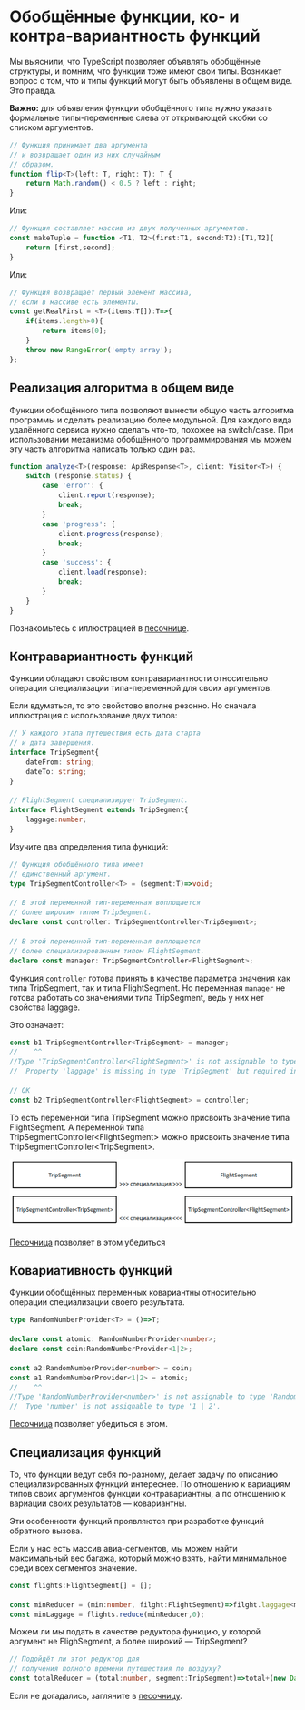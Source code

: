 # Обобщённые функции, ко- и контра-вариантность функций

Мы выяснили, что TypeScript позволяет объявлять обобщённые структуры, и помним, что функции тоже имеют свои типы. Возникает вопрос о том, что и типы функций могут быть объявлены в общем виде. Это правда.

**Важно:** для объявления функции обобщённого типа нужно указать формальные типы-переменные слева от открывающей скобки со списком аргументов.

```ts
// Функция принимает два аргумента
// и возвращает один из них случайным 
// образом.
function flip<T>(left: T, right: T): T {
    return Math.random() < 0.5 ? left : right;
}
```

Или:

```ts
// Функция составляет массив из двух полученных аргументов.
const makeTuple = function <T1, T2>(first:T1, second:T2):[T1,T2]{
    return [first,second];
}
```

Или:

```ts
// Функция возвращает первый элемент массива,
// если в массиве есть элементы.
const getRealFirst = <T>(items:T[]):T=>{
    if(items.length>0){
        return items[0];
    }
    throw new RangeError('empty array');
};
```

## Реализация алгоритма в общем виде

Функции обобщённого типа позволяют вынести общую часть алгоритма программы и сделать реализацию более модульной. Для каждого вида удалённого сервиса нужно сделать что-то, похожее на switch/case. При использовании механизма обобщённого программирования мы можем эту часть алгоритма написать только один раз.

```ts
function analyze<T>(response: ApiResponse<T>, client: Visitor<T>) {
    switch (response.status) {
        case 'error': {
            client.report(response);
            break;
        }
        case 'progress': {
            client.progress(response);
            break;
        }
        case 'success': {
            client.load(response);
            break;
        }
    }
}
```

Познакомьтесь с иллюстрацией в [песочнице](https://www.typescriptlang.org/play?removeComments=true&jsx=0&ssl=39&ssc=2&pln=24&pc=1#code/JYOwLgpgTgZghgYwgAgLIQM4bgcwgHgBUA+ZAbwChlrkMw4wBXDALmQHINGEkt2BuKjQAmDOG0KCAvhVCRYiFAEEADsACiUKAHso5IdToNmbdtB1QBB5AFtM2PGzpRQOaRVnho8JMgAKOjhQ9vo0tPRMrBwqgcF8gmFg2vQANmwgjDYARtAJItogEOmZOVDunvI+KABqwBjASVBEpJRhKdpwwgAUAG5wKYxF5Mii9BLIUgCUbD3awMJ51MEqumBd5rpsZLb2uEPOrhPTyLPzi8gx2kH2XUaQW8hJqcXZ0AA0IwVDGa96UzNzBYUGQUMAATxUyjUACVMCsQBgCCRkABeNC7PDNZAAH2Qqg0Wl0OP8sXsggoMEYIAQYGABWQcBA-TBAC8kcQunF4Yi2PjYRhueyPggUsAIOA2LV6o1mpNQjQMAB3BoIAAWyE5cIKiIAdHdmHLWmEaAg4IiOBtLFtrMaTaLxWAdctVpqBdqIJNzrbqFlgnAANZemgyb3IU3m9iXa58a2hsIisXgHVRuIYV2Cz0272+iABoPUEPe8MoTjcXgYdixuPUBMOnXtTrp92Z6s+v2BrMF6wyKRAA).

## Контравариантность функций

Функции обладают свойством контравариантности относительно операции специализации типа-переменной для своих аргументов.

Если вдуматься, то это свойстово вполне резонно. Но сначала иллюстрация с использование двух типов:

```ts
// У каждого этапа путешествия есть дата старта 
// и дата завершения.
interface TripSegment{
    dateFrom: string;
    dateTo: string;
}

// FlightSegment специализирует TripSegment.
interface FlightSegment extends TripSegment{
    laggage:number;
}
```

Изучите два определения типа функций:

```ts
// Функция обобщённого типа имеет
// единственный аргумент.
type TripSegmentController<T> = (segment:T)=>void;

// В этой переменной тип-переменная воплощается
// более широким типом TripSegment.
declare const controller: TripSegmentController<TripSegment>;

// В этой переменной тип-переменная воплощается 
// более специализированным типом FlightSegment.
declare const manager: TripSegmentController<FlightSegment>;
```

Функция `controller` готова принять в качестве параметра значения как типа TripSegment, так и типа FlightSegment. Но переменная `manager` не готова работать со значениями типа TripSegment, ведь у них нет свойства laggage.

Это означает:

```ts
const b1:TripSegmentController<TripSegment> = manager;
//    ^^
//Type 'TripSegmentController<FlightSegment>' is not assignable to type 'TripSegmentController<TripSegment>'.
//  Property 'laggage' is missing in type 'TripSegment' but required in type 'FlightSegment'.

// ОК
const b2:TripSegmentController<FlightSegment> = controller;
```

То есть переменной типа TripSegment можно присвоить значение типа FlightSegment. А переменной типа TripSegmentController&lt;FlightSegment> можно присвоить значение типа TripSegmentController&lt;TripSegment>.

![Контравариантность функций](assets/contravariance.png)

[Песочница](https://www.typescriptlang.org/play?removeComments=true&jsx=0#code/JYOwLgpgTgZghgYwgAgCpWABwMoQOYC2E4A3gFDKXIAmckAYlAPYEBcyAzmBiHgNwUqtSKibsuPfmQC+ZMqEixEKegBtgeABZhchYmGQQAHpBDUOaDDnxFSgyqrh48TiKxABXAgCNoA2WRgAJ6YKOhYurZgAMJM4MyqqtAAPKgAfMgAvMgAFBw2+qyoAJSZaQBuTMDUAmTUEAiOUCgIcVzIrfFMidDs4dZ64LFdPVCpVpH6aQL1jXDNHW0GBHAgrlB9EwVDcdzdSWNqGtqT4NNyne3eAIxFW4MxuwkH4xHbYBnZK2t4fmQA9P8qMgAHoggH-VAhFAAcn6p0eIxeRy0OneaRhyGAFhATAMcA4HA0a28SWQYCY5OhyDh9yiwz2o1eAyiGIAdBDKAAFZihKDBGmOZyuTHY5AEbFE3hYkBU0I0+HvTHeDwGZoARw8wGa1BlcthKJOSo5nMAeCCALBAyJcDN4AEx3N4PBnPFKGtEPT6LJF+IA) позволяет в этом убедиться

## Ковариативность функций

Функции обобщённых переменных ковариантны относительно операции специализации своего результата.

```ts
type RandomNumberProvider<T> = ()=>T;

declare const atomic: RandomNumberProvider<number>;
declare const coin:RandomNumberProvider<1|2>;

const a2:RandomNumberProvider<number> = coin;
const a1:RandomNumberProvider<1|2> = atomic;
//    ^^
//Type 'RandomNumberProvider<number>' is not assignable to type 'RandomNumberProvider<1 | 2>'.
//  Type 'number' is not assignable to type '1 | 2'.
```

[Песочница](https://www.typescriptlang.org/play?removeComments=true&jsx=0&ssl=10&ssc=53&pln=1&pc=1#code/C4TwDgpgBASghgOwCYHsC2A5ArmgRhAJwAUCUA3ASyUIB4AVAPigF4oAKASmYboG4AoftQDGAGzgFowlAgDOwKHGDoKwgFyxEqTDnzFSlagRoJdhBgJHjJUaXIXSKCNfGTpseQiXJVaARgAfACYLQTt5RSCXLXczfR8jEzimVkcEAXCFOD9otx1PeMN-YJTFZTRVAQB6Kqg6qAA9Bv4aunBoAHJXbQ89byLjUwKGDqgKWSgEFCzZWQoAcwQ4XFFoZShQSCgumPy+g19jPygAqBCOgDoW2qg2rY6hvVHxyenFWYWllbWUDfbt46nIKXIA) позволяет убедиться в этом.

## Специализация функций

То, что функции ведут себя по-разному, делает задачу по описанию специализированных функций интереснее. По отношению к вариациям типов своих аргументов функции контравариантны, а по отношению к вариации своих результатов — ковариантны.

Эти особенности функций проявляются при разработке функций обратного вызова.

Если у нас есть массив авиа-сегментов, мы можем найти максимальный вес багажа, который можно взять, найти минимальное среди всех сегментов значение.

```ts
const flights:FlightSegment[] = [];

const minReducer = (min:number, filght:FlightSegment)=>filght.laggage<min?filght.laggage:min;
const minLaggage = flights.reduce(minReducer,0);
```

Можем ли мы подать в качестве редуктора функцию, у которой аргумент не FlighSegment, а более широкий — TripSegment?

```ts
// Подойдёт ли этот редуктор для 
// получения полного времени путешествия по воздуху?
const totalReducer = (total:number, segment:TripSegment)=>total+(new Date(segment.dateTo).valueOf()-new Date(segment.dateFrom).valueOf());
```

Если не догадались, загляните в [песочницу](https://www.typescriptlang.org/play?removeComments=true&jsx=0#code/JYOwLgpgTgZghgYwgAgCpWABwMoQOYC2E4A3gFDKXIAmckAYlAPYEBcyAzmBiHgNwUqtSKibsuPfmQC+ZMqEixEKegBtgeABZhchYmGQQAHpBDUOaDDnxFSgyqrh48TiKxABXAgCNoA2WRgAJ6YKOhYurZgAMJM4MyqqtAAPKgAfMgAvMgAFBw2+qyoAJSZaQBuTMDUAmTUEAiOUCgIcVzIrfFMidDs4dZ64LFdPVCpVpH6aQL1jXDNHW0GBHAgrlB9EwVDcdzdSWNqGtqT4NNyne3eAIxFW4MxuwkH4xHbYBnZK2t4fmQA9P8qMgAHoggH-VAhFAAcn6p0eIxeRy0OneaRhyGAFhATAMcA4HA0a28SWQYCY5OhyDh9yiwz2o1eAyiGIAdBDKAAFZihKDBGmOZyuTHY5AEbFE3hYkBU0I0+HvTHeDwGZoARw8wGa1BlcthKJOSo5nMAeCCALBAyJcDN4AEx3N4PBnPFKGtEPT6LJF-C5LZAwdSojisN0IgDaAF0sshI7VreLQAAlCDUDxIKDRnISkDuLy+KAAGn9wFUqJDgaND1KaRgJdRbKFLl+yWzAH5a6XtA2nE23NmBPHswAZHuuaMB45gDhsnVpiBZpMpueFgAMxTjfopYDgqmTqfTma3O9zPmgRfyDwdLP01aPqgA1DkQBAAO7IAAidHnF6ibOEEFEYo2XKHcPAgAB5GAcmKABaZ830-SA8neP8v0YFggJA1QwMg6D119EB2jAYBt1UN1UGAIhxwrKcZyXJAcjvPdlwLNc+CAA).
